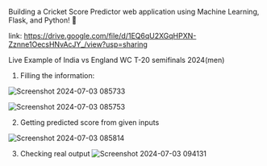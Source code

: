 Building a Cricket Score Predictor web application using Machine Learning, Flask, and Python! 🚀

link: https://drive.google.com/file/d/1EQ6qU2XGqHPXN-Zznne1OecsHNvAcJY_/view?usp=sharing

Live Example of India vs England WC T-20 semifinals 2024(men)

1. Filling the information:

 ![Screenshot 2024-07-03 085733](https://github.com/ankur182/cricket-score-predictor/assets/98750453/9bccffc2-2a96-44b9-bad9-bf7dcdbdb88e)

 ![Screenshot 2024-07-03 085753](https://github.com/ankur182/cricket-score-predictor/assets/98750453/086e929d-0ff5-4bc4-9e88-5ad150262afc)



 
2. Getting predicted score from given inputs
   
![Screenshot 2024-07-03 085814](https://github.com/ankur182/cricket-score-predictor/assets/98750453/cef0e3e2-7b6d-4f17-a9a7-3df5ee0ec1a7)

3. Checking real output
   ![Screenshot 2024-07-03 094131](https://github.com/ankur182/cricket-score-predictor/assets/98750453/4010f9b1-5a48-4c6b-982d-1777c43262fc)
